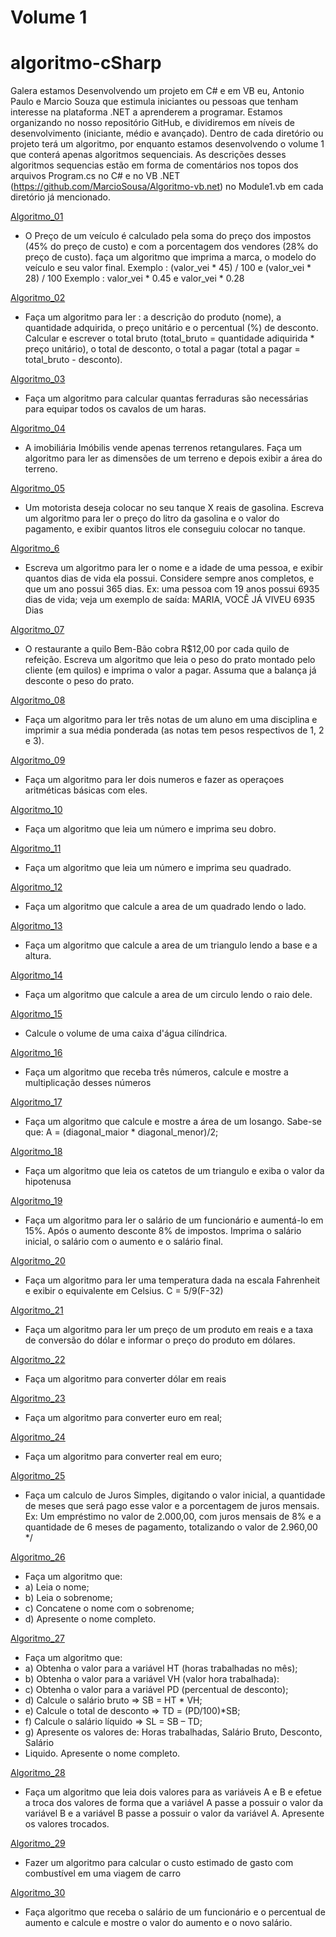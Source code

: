 # Volume 1



# algoritmo-cSharp

Galera estamos Desenvolvendo um projeto em C# e em VB eu, Antonio Paulo e Marcio Souza que estimula iniciantes ou pessoas que tenham   interesse na plataforma .NET a aprenderem a programar. Estamos organizando no nosso repositório GitHub, e dividiremos em níveis de  desenvolvimento (iniciante, médio e avançado). Dentro de cada diretório ou projeto terá um algoritmo, por enquanto estamos desenvolvendo o volume 1 que conterá apenas algoritmos sequenciais. As descrições desses algoritmos sequencias estão em forma de comentários nos topos dos arquivos Program.cs no C# e no VB .NET (https://github.com/MarcioSousa/Algoritmo-vb.net) no Module1.vb em cada diretório já mencionado.


[Algoritmo_01](https://github.com/paulinhoneto/algoritmo-cSharp/tree/master/Volume_1/Algoritmo_01)
 * O Preço de um veículo é calculado pela soma do preço dos impostos (45% do preço de custo) e com a 
   porcentagem dos vendores (28% do preço de custo). faça um algoritmo que imprima a marca, o modelo 
   do veículo e seu valor final.
   Exemplo : (valor_vei * 45) / 100 e (valor_vei * 28) / 100
   Exemplo :  valor_vei * 0.45 e valor_vei * 0.28
 
[Algoritmo_02](https://github.com/paulinhoneto/algoritmo-cSharp/tree/master/Volume_1/Algoritmo_02)
 * Faça um algoritmo para ler : a descrição do produto (nome), a quantidade adquirida, o preço unitário 
   e o percentual (%) de desconto. Calcular e escrever o total bruto (total_bruto = quantidade adiquirida * 
   preço unitário), o total de desconto,  o total a pagar (total a pagar = total_bruto - desconto).

[Algoritmo_03](https://github.com/paulinhoneto/algoritmo-cSharp/tree/master/Volume_1/Algoritmo_03)
 * Faça um algoritmo para calcular quantas ferraduras são necessárias para equipar todos os
   cavalos de um haras.

[Algoritmo_04](https://github.com/paulinhoneto/algoritmo-cSharp/tree/master/Volume_1/Algoritmo_04)
 * A imobiliária Imóbilis vende apenas terrenos retangulares. Faça um algoritmo para ler as 
   dimensões de um terreno e depois exibir a área do terreno. 

[Algoritmo_05](https://github.com/paulinhoneto/algoritmo-cSharp/tree/master/Volume_1/Algoritmo_05)
 * Um motorista deseja colocar no seu tanque X reais de gasolina. Escreva um algoritmo para ler o 
   preço do litro da gasolina e o valor do pagamento, e exibir quantos litros ele conseguiu colocar no 
   tanque.

[Algoritmo_6](https://github.com/paulinhoneto/algoritmo-cSharp/tree/master/Volume_1/Algoritmo_06)
 * Escreva um algoritmo para ler o nome e a idade de uma pessoa, e exibir quantos dias de vida 
   ela possui. Considere sempre anos completos, e que um ano possui 365 dias. Ex: uma pessoa 
   com 19 anos possui 6935 dias de vida; veja um exemplo de saída: MARIA, VOCÊ JÁ VIVEU 6935 
   Dias

[Algoritmo_07](https://github.com/paulinhoneto/algoritmo-cSharp/tree/master/Volume_1/Algoritmo_07)
 * O restaurante a quilo Bem-Bão cobra R$12,00 por cada quilo de refeição. Escreva um algoritmo
   que leia o peso do prato montado pelo cliente (em quilos) e imprima o valor a pagar. Assuma que a 
   balança já desconte o peso do prato.

[Algoritmo_08](https://github.com/paulinhoneto/algoritmo-cSharp/tree/master/Volume_1/Algoritmo_08)
 * Faça um algoritmo para ler três notas de um aluno em uma disciplina e imprimir a sua média 
   ponderada (as notas tem pesos respectivos de 1, 2 e 3). 

[Algoritmo_09](https://github.com/paulinhoneto/algoritmo-cSharp/tree/master/Volume_1/Algoritmo_09)
 * Faça um algoritmo para ler dois numeros e fazer as operaçoes aritméticas básicas com eles. 

[Algoritmo_10](https://github.com/paulinhoneto/algoritmo-cSharp/tree/master/Volume_1/Algoritmo_10)
 * Faça um algoritmo que leia um número e imprima seu dobro. 

[Algoritmo_11](https://github.com/paulinhoneto/algoritmo-cSharp/tree/master/Volume_1/Algoritmo_11)
 * Faça um algoritmo que leia um número e imprima seu quadrado.  

[Algoritmo_12](https://github.com/paulinhoneto/algoritmo-cSharp/tree/master/Volume_1/Algoritmo_12)
 * Faça um algoritmo que calcule a area de um quadrado lendo o lado.     

[Algoritmo_13](https://github.com/paulinhoneto/algoritmo-cSharp/tree/master/Volume_1/Algoritmo_13)
 * Faça um algoritmo que calcule a area de um triangulo lendo a base e a altura. 

[Algoritmo_14](https://github.com/paulinhoneto/algoritmo-cSharp/tree/master/Volume_1/Algoritmo_14)
 * Faça um algoritmo que calcule a area de um circulo lendo o raio dele. 

[Algoritmo_15](https://github.com/paulinhoneto/algoritmo-cSharp/tree/master/Volume_1/Algoritmo_15)
 *  Calcule o volume de uma caixa d'água cilíndrica. 

[Algoritmo_16](https://github.com/paulinhoneto/algoritmo-cSharp/tree/master/Volume_1/Algoritmo_16)
 * Faça um algoritmo que receba três números, calcule e mostre a multiplicação desses números 

[Algoritmo_17](https://github.com/paulinhoneto/algoritmo-cSharp/tree/master/Volume_1/Algoritmo_17)
 * Faça um algoritmo que calcule e mostre a área de um losango. Sabe-se que: A = 
   (diagonal_maior * diagonal_menor)/2;  

[Algoritmo_18](https://github.com/paulinhoneto/algoritmo-cSharp/tree/master/Volume_1/Algoritmo_18)
 * Faça um algoritmo que leia os catetos de um triangulo e exiba o valor da hipotenusa

[Algoritmo_19](https://github.com/paulinhoneto/algoritmo-cSharp/tree/master/Volume_1/Algoritmo_19)
 * Faça um algoritmo para ler o salário de um funcionário e aumentá-lo em 15%. Após o aumento
   desconte 8% de impostos. Imprima o salário inicial, o salário com o aumento e o salário final. 

[Algoritmo_20](https://github.com/paulinhoneto/algoritmo-cSharp/tree/master/Volume_1/Algoritmo_20)
 * Faça um algoritmo para ler uma temperatura dada na escala Fahrenheit e exibir o equivalente em Celsius.
   C = 5/9(F-32)
  
[Algoritmo_21](https://github.com/paulinhoneto/algoritmo-cSharp/tree/master/Volume_1/Algoritmo_21)
 * Faça um algoritmo para ler um preço de um produto em reais e a taxa de conversão do dólar e informar
   o preço do produto em dólares. 

[Algoritmo_22](https://github.com/paulinhoneto/algoritmo-cSharp/tree/master/Volume_1/Algoritmo_22)
 * Faça um algoritmo para converter dólar em reais 
 
[Algoritmo_23](https://github.com/paulinhoneto/algoritmo-cSharp/tree/master/Volume_1/Algoritmo_23)
 * Faça um algoritmo para converter euro em real;
 
[Algoritmo_24](https://github.com/paulinhoneto/algoritmo-cSharp/tree/master/Volume_1/Algoritmo_24)
 * Faça um algoritmo para converter real em euro;
 
[Algoritmo_25](https://github.com/paulinhoneto/algoritmo-cSharp/tree/master/Volume_1/Algoritmo_25)
 * Faça um calculo de Juros Simples, digitando o valor inicial,
   a quantidade de meses que será pago esse valor e a porcentagem de 
   juros mensais. Ex: Um empréstimo no valor de 2.000,00, com juros 
   mensais de 8% e a quantidade de 6 meses de pagamento, totalizando
   o valor de 2.960,00 */

[Algoritmo_26](https://github.com/paulinhoneto/algoritmo-cSharp/tree/master/Volume_1/Algoritmo_26)
 * Faça um algoritmo que:
 * a) Leia o nome;
 * b) Leia o sobrenome;
 * c) Concatene o nome com o sobrenome;
 * d) Apresente o nome completo. 

[Algoritmo_27](https://github.com/paulinhoneto/algoritmo-cSharp/tree/master/Volume_1/Algoritmo_27)
 * Faça um algoritmo que:
 * a) Obtenha o valor para a variável HT (horas trabalhadas no mês);
 * b) Obtenha o valor para a variável VH (valor hora trabalhada):
 * c) Obtenha o valor para a variável PD (percentual de desconto);
 * d) Calcule o salário bruto => SB = HT * VH;
 * e) Calcule o total de desconto => TD = (PD/100)*SB;
 * f) Calcule o salário líquido => SL = SB – TD;
 * g) Apresente os valores de: Horas trabalhadas, Salário Bruto, Desconto, Salário
 * Liquido. Apresente o nome completo. 
 
[Algoritmo_28](https://github.com/paulinhoneto/algoritmo-cSharp/tree/master/Volume_1/Algoritmo_28)
 * Faça um algoritmo que leia dois valores para as variáveis A e B e efetue a troca
   dos valores de forma que a variável A passe a possuir o valor da variável B e a
   variável B passe a possuir o valor da variável A. Apresente os valores trocados.

[Algoritmo_29](https://github.com/paulinhoneto/algoritmo-cSharp/tree/master/Volume_1/Algoritmo_29)
 * Fazer um algoritmo para calcular o custo estimado de gasto com combustível em uma viagem de carro
 
[Algoritmo_30](https://github.com/paulinhoneto/algoritmo-cSharp/tree/master/Volume_1/Algoritmo_30)
 * Faça algoritmo que receba o salário de um funcionário e o percentual de aumento e calcule e mostre o valor do
   aumento e o novo salário.
